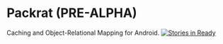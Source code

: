 Packrat (PRE-ALPHA)
=======

Caching and Object-Relational Mapping for Android. [![Stories in Ready](https://badge.waffle.io/sahan/Packrat.png)](http://waffle.io/sahan/Packrat)
